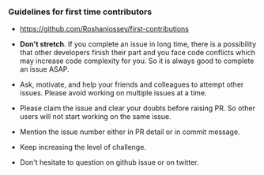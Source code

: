 ### Guidelines for first time contributors

* https://github.com/Roshanjossey/first-contributions

* **Don't stretch**. If you complete an issue in long time, there is a possibility that other developers finish their part and you face code conflicts which may increase code complexity for you. So it is always good to complete an issue ASAP. 
* Ask, motivate, and help your friends and colleagues to attempt other issues. Please avoid working on multiple issues at a time.
* Please claim the issue and clear your doubts before raising PR. So other users will not start working on the same issue.
* Mention the issue number either in PR detail or in commit message.
* Keep increasing the level of challenge.
* Don't hesitate to question on github issue or on twitter.
